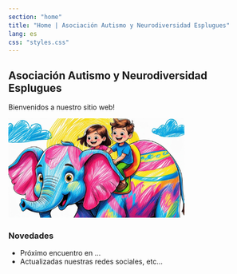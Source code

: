 ```yaml
---
section: "home"
title: "Home | Asociación Autismo y Neurodiversidad Esplugues"
lang: es
css: "styles.css"
---
```


## Asociación Autismo y Neurodiversidad Esplugues

Bienvenidos a nuestro sitio web!

<img src="images/elefante.jpg" width="70%">

### Novedades

* Próximo encuentro en ...
* Actualizadas nuestras redes sociales, etc...
